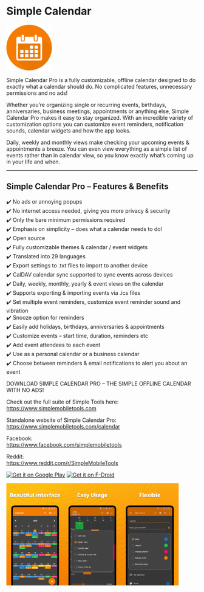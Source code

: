 # Simple Calendar
<img alt="Logo" src="fastlane/metadata/android/en-US/images/icon.png" width="120" />

Simple Calendar Pro is a fully customizable, offline calendar designed to do exactly what a calendar should do. No complicated features, unnecessary permissions and no ads!

Whether you’re organizing single or recurring events, birthdays, anniversaries, business meetings, appointments or anything else, Simple Calendar Pro makes it easy to stay organized. With an incredible variety of customization options you can customize event reminders, notification sounds, calendar widgets and how the app looks.

Daily, weekly and monthly views make checking your upcoming events &amp; appointments a breeze. You can even view everything as a simple list of events rather than in calendar view, so you know exactly what’s coming up in your life and when. 

----------------------------------------------------------
Simple Calendar Pro – Features &amp; Benefits
----------------------------------------------------------

✔️ No ads or annoying popups  
✔️ No internet access needed, giving you more privacy &amp; security  
✔️ Only the bare minimum permissions required  
✔️ Emphasis on simplicity – does what a calendar needs to do!  
✔️ Open source  
✔️ Fully customizable themes &amp; calendar / event widgets  
✔️ Translated into 29 languages  
✔️ Export settings to .txt files to import to another device  
✔️ CalDAV calendar sync supported to sync events across devices  
✔️ Daily, weekly, monthly, yearly &amp; event views on the calendar  
✔️ Supports exporting &amp; importing events via .ics files  
✔️ Set multiple event reminders, customize event reminder sound and vibration  
✔️ Snooze option for reminders  
✔️ Easily add holidays, birthdays, anniversaries &amp; appointments  
✔️ Customize events – start time, duration, reminders etc  
✔️ Add event attendees to each event  
✔️ Use as a personal calendar or a business calendar  
✔️ Choose between reminders &amp; email notifications to alert you about an event  

DOWNLOAD SIMPLE CALENDAR PRO – THE SIMPLE OFFLINE CALENDAR WITH NO ADS!

Check out the full suite of Simple Tools here:  
https://www.simplemobiletools.com

Standalone website of Simple Calendar Pro:  
https://www.simplemobiletools.com/calendar

Facebook:  
https://www.facebook.com/simplemobiletools

Reddit:  
https://www.reddit.com/r/SimpleMobileTools

<a href='https://play.google.com/store/apps/details?id=com.simplemobiletools.calendar.pro'><img src='https://simplemobiletools.com/images/button-google-play.svg' alt='Get it on Google Play' height='45' /></a>
<a href='https://f-droid.org/packages/com.simplemobiletools.calendar.pro'><img src='https://simplemobiletools.com/images/button-f-droid.png' alt='Get it on F-Droid' height='45' /></a>

<div style="display:flex;">
<img alt="App image" src="fastlane/metadata/android/en-US/images/phoneScreenshots/1.jpg" width="30%">
<img alt="App image" src="fastlane/metadata/android/en-US/images/phoneScreenshots/2.jpg" width="30%">
<img alt="App image" src="fastlane/metadata/android/en-US/images/phoneScreenshots/3.jpg" width="30%">
</div>
